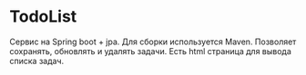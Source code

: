 # TodoList
Сервис на Spring boot + jpa. Для сборки используется Maven. Позволяет сохранять, обновлять и удалять задачи. Есть html страница для вывода списка задач.     
